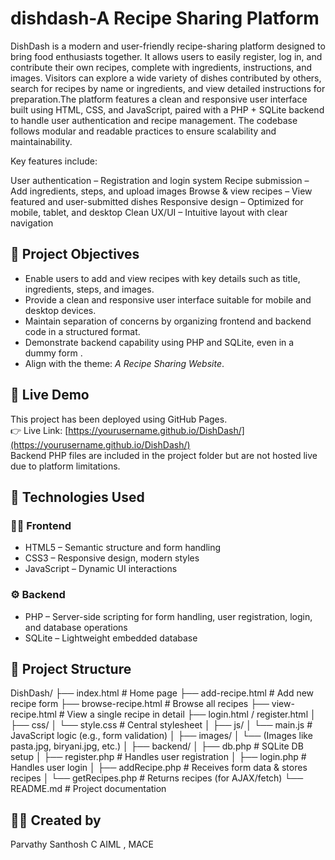 # dishdash-A Recipe Sharing Platform

DishDash is a modern and user-friendly recipe-sharing platform designed to bring food enthusiasts together. It allows users to easily register, log in, and contribute their own recipes, complete with ingredients, instructions, and images. Visitors can explore a wide variety of dishes contributed by others, search for recipes by name or ingredients, and view detailed instructions for preparation.The platform features a clean and responsive user interface built using HTML, CSS, and JavaScript, paired with a PHP + SQLite backend to handle user authentication and recipe management. The codebase follows modular and readable practices to ensure scalability and maintainability.

Key features include:

 User authentication – Registration and login system
 Recipe submission – Add ingredients, steps, and upload images
 Browse & view recipes – View featured and user-submitted dishes
 Responsive design – Optimized for mobile, tablet, and desktop
 Clean UX/UI – Intuitive layout with clear navigation

## 🎯 Project Objectives

- Enable users to add and view recipes with key details such as title, ingredients, steps, and images.
- Provide a clean and responsive user interface suitable for mobile and desktop devices.
- Maintain separation of concerns by organizing frontend and backend code in a structured format.
- Demonstrate backend capability using PHP and SQLite, even in a dummy form .
- Align with the theme: _A Recipe Sharing Website_.

## 🚀 Live Demo 

This project has been deployed using GitHub Pages.  
👉 Live Link: [https://yourusername.github.io/DishDash/](https://yourusername.github.io/DishDash/)  
 Backend PHP files are included in the project folder but are not hosted live due to platform limitations.

 ## 🧱 Technologies Used

### 👩‍🎨 Frontend
- HTML5 – Semantic structure and form handling
- CSS3 – Responsive design, modern styles
- JavaScript – Dynamic UI interactions

### ⚙️ Backend 
- PHP – Server-side scripting for form handling, user registration, login, and database operations
- SQLite – Lightweight embedded database
  
## 📁 Project Structure
DishDash/
├── index.html               # Home page
├── add-recipe.html          # Add new recipe form
├── browse-recipe.html       # Browse all recipes
├── view-recipe.html         # View a single recipe in detail
├── login.html / register.html
│
├── css/
│   └── style.css            # Central stylesheet
│
├── js/
│   └── main.js              # JavaScript logic (e.g., form validation)
│
├── images/
│   └── (Images like pasta.jpg, biryani.jpg, etc.)
│
├── backend/
│   ├── db.php               # SQLite DB setup
│   ├── register.php         # Handles user registration
│   ├── login.php            # Handles user login
│   ├── addRecipe.php        # Receives form data & stores recipes
│   └── getRecipes.php       # Returns recipes (for AJAX/fetch)
└── README.md                # Project documentation


## 👩‍💻 Created by

Parvathy Santhosh C
AIML , MACE 
